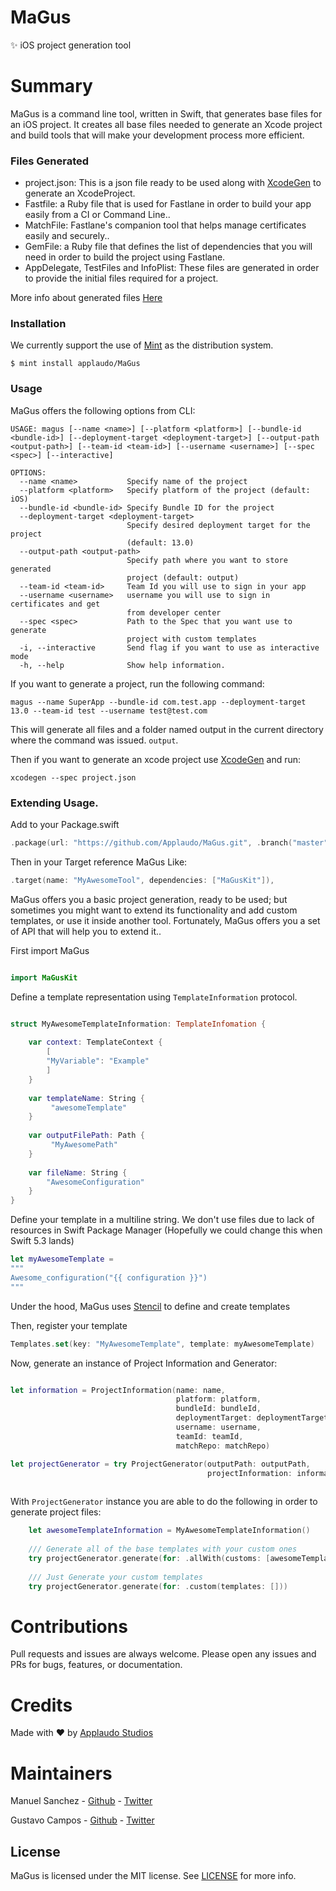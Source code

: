 # MaGus

:sparkles: iOS project generation tool


# Summary
MaGus is a command line tool, written in Swift, that generates base files for an iOS project. It creates all base files needed to generate an Xcode project and build tools that will make your development process more efficient.

### Files Generated
-  project.json: This is a json file  ready to be used along with [XcodeGen](https://github.com/yonaskolb/XcodeGen)  to generate an XcodeProject.
- Fastfile: a Ruby file that is used for Fastlane in order to build your app easily from a CI or Command Line..
- MatchFile: Fastlane's companion tool that helps manage certificates easily and securely..
- GemFile: a Ruby file that defines the list of dependencies that you will need in order to build the project using Fastlane.
- AppDelegate, TestFiles and InfoPlist: These files are generated in order to provide the initial files required for a project.

More info about generated files [Here](Documentation/TEMPLATES.md)

### Installation
We currently support the use of [Mint](https://github.com/yonaskolb/mint) as the distribution system.

```
$ mint install applaudo/MaGus
```

### Usage
MaGus offers the following options from CLI:

```
USAGE: magus [--name <name>] [--platform <platform>] [--bundle-id <bundle-id>] [--deployment-target <deployment-target>] [--output-path <output-path>] [--team-id <team-id>] [--username <username>] [--spec <spec>] [--interactive]

OPTIONS:
  --name <name>           Specify name of the project
  --platform <platform>   Specify platform of the project (default: iOS)
  --bundle-id <bundle-id> Specify Bundle ID for the project
  --deployment-target <deployment-target>
                          Specify desired deployment target for the project
                          (default: 13.0)
  --output-path <output-path>
                          Specify path where you want to store generated
                          project (default: output)
  --team-id <team-id>     Team Id you will use to sign in your app
  --username <username>   username you will use to sign in certificates and get
                          from developer center
  --spec <spec>           Path to the Spec that you want use to generate
                          project with custom templates
  -i, --interactive       Send flag if you want to use as interactive mode
  -h, --help              Show help information.
```

If you want to generate a project, run the following command:

```
magus --name SuperApp --bundle-id com.test.app --deployment-target 13.0 --team-id test --username test@test.com
```
This will generate all files and a folder named output in the current directory where the command was issued.  `output`.

Then if you want to generate an xcode project use [XcodeGen](https://github.com/yonaskolb/XcodeGen) and run:

```
xcodegen --spec project.json
```

### Extending Usage.

Add to your Package.swift

```swift
.package(url: "https://github.com/Applaudo/MaGus.git", .branch("master"))
```
Then in your Target reference MaGus Like:

```swift
.target(name: "MyAwesomeTool", dependencies: ["MaGusKit"]),
```

MaGus offers you a basic project generation, ready to be used; but sometimes you might want to extend its functionality and add custom templates, or use it inside another tool. Fortunately, MaGus offers you a set of API that will help you to extend it..

First import MaGus

```swift

import MaGusKit
```

Define a template representation using `TemplateInformation` protocol.

```swift

struct MyAwesomeTemplateInformation: TemplateInfomation {
    
    var context: TemplateContext {
        [
        "MyVariable": "Example" 
        ]
    }
       
    var templateName: String { 
         "awesomeTemplate"
    }
      
    var outputFilePath: Path { 
         "MyAwesomePath"
    }
    
    var fileName: String { 
        "AwesomeConfiguration"
    }   
}
```
Define your template in a multiline string. We don't use files due to lack of resources in Swift Package Manager (Hopefully we could change this when Swift 5.3 lands) 

```swift
let myAwesomeTemplate =
"""
Awesome_configuration("{{ configuration }}")
"""
```
Under the hood, MaGus uses [Stencil](https://github.com/stencilproject/Stencil) to define and create templates

Then, register your template

```swift
Templates.set(key: "MyAwesomeTemplate", template: myAwesomeTemplate)
```

Now, generate an instance of Project Information and Generator:

```swift

let information = ProjectInformation(name: name,
                                     platform: platform,
                                     bundleId: bundleId,
                                     deploymentTarget: deploymentTarget,
                                     username: username,
                                     teamId: teamId,
                                     matchRepo: matchRepo)

let projectGenerator = try ProjectGenerator(outputPath: outputPath,
                                            projectInformation: information)
                                            
```
With `ProjectGenerator` instance you are able to do the following in order to generate project files:

```swift
    let awesomeTemplateInformation = MyAwesomeTemplateInformation()
    
    /// Generate all of the base templates with your custom ones
    try projectGenerator.generate(for: .allWith(customs: [awesomeTemplateInformation]))
    
    /// Just Generate your custom templates
    try projectGenerator.generate(for: .custom(templates: []))
```

# Contributions
Pull requests and issues are always welcome. Please open any issues and PRs for bugs, features, or documentation.

# Credits

Made with :heart: by [Applaudo Studios](https://applaudostudios.com)

# Maintainers
 Manuel Sanchez
        - [Github](https://github.com/manasv)
        - [Twitter](https://twitter.com/_manasv)
 
 Gustavo Campos
        - [Github](https://github.com/guseducampos)
        - [Twitter](https://twitter.com/Gustereo)


## License
MaGus is licensed under the MIT license. See [LICENSE](LICENSE) for more info.
